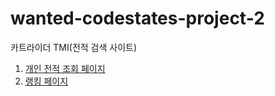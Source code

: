 # wanted-codestates-project-2

카트라이더 TMI(전적 검색 사이트)

1. [개인 전적 조회 페이지](https://tmi.nexon.com/kart/user?nick=BBEESSTT&matchType=indi)
2. [랭킹 페이지](https://tmi.nexon.com/kart/rank)
